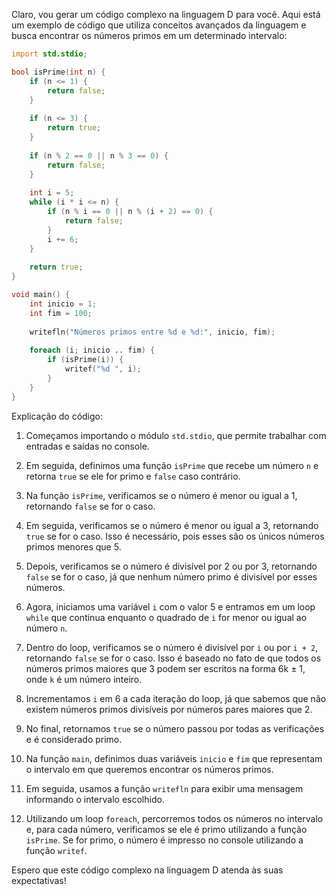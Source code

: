 Claro, vou gerar um código complexo na linguagem D para você. Aqui está um exemplo de código que utiliza conceitos avançados da linguagem e busca encontrar os números primos em um determinado intervalo:

```d
import std.stdio;

bool isPrime(int n) {
    if (n <= 1) {
        return false;
    }
    
    if (n <= 3) {
        return true;
    }
    
    if (n % 2 == 0 || n % 3 == 0) {
        return false;
    }
    
    int i = 5;
    while (i * i <= n) {
        if (n % i == 0 || n % (i + 2) == 0) {
            return false;
        }
        i += 6;
    }
    
    return true;
}

void main() {
    int inicio = 1;
    int fim = 100;
    
    writefln("Números primos entre %d e %d:", inicio, fim);
    
    foreach (i; inicio .. fim) {
        if (isPrime(i)) {
            writef("%d ", i);
        }
    }
}
```

Explicação do código:

1. Começamos importando o módulo `std.stdio`, que permite trabalhar com entradas e saídas no console.

2. Em seguida, definimos uma função `isPrime` que recebe um número `n` e retorna `true` se ele for primo e `false` caso contrário. 

3. Na função `isPrime`, verificamos se o número é menor ou igual a 1, retornando `false` se for o caso.

4. Em seguida, verificamos se o número é menor ou igual a 3, retornando `true` se for o caso. Isso é necessário, pois esses são os únicos números primos menores que 5.

5. Depois, verificamos se o número é divisível por 2 ou por 3, retornando `false` se for o caso, já que nenhum número primo é divisível por esses números.

6. Agora, iniciamos uma variável `i` com o valor 5 e entramos em um loop `while` que continua enquanto o quadrado de `i` for menor ou igual ao número `n`. 

7. Dentro do loop, verificamos se o número é divisível por `i` ou por `i + 2`, retornando `false` se for o caso. Isso é baseado no fato de que todos os números primos maiores que 3 podem ser escritos na forma 6k ± 1, onde `k` é um número inteiro.

8. Incrementamos `i` em 6 a cada iteração do loop, já que sabemos que não existem números primos divisíveis por números pares maiores que 2.

9. No final, retornamos `true` se o número passou por todas as verificações e é considerado primo.

10. Na função `main`, definimos duas variáveis `inicio` e `fim` que representam o intervalo em que queremos encontrar os números primos.

11. Em seguida, usamos a função `writefln` para exibir uma mensagem informando o intervalo escolhido.

12. Utilizando um loop `foreach`, percorremos todos os números no intervalo e, para cada número, verificamos se ele é primo utilizando a função `isPrime`. Se for primo, o número é impresso no console utilizando a função `writef`.

Espero que este código complexo na linguagem D atenda às suas expectativas!